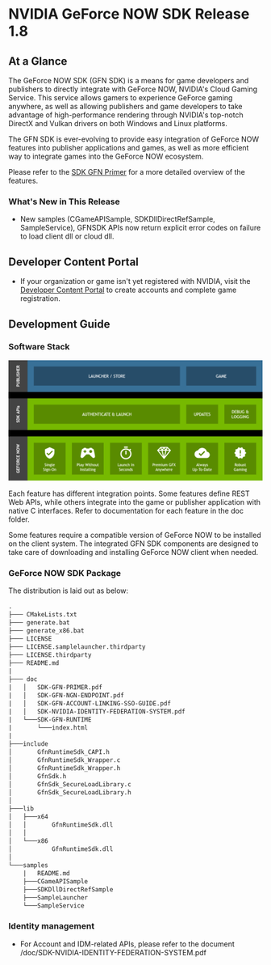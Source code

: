 # NVIDIA GeForce NOW SDK Release 1.8

## At a Glance

The GeForce NOW SDK (GFN SDK) is a means for game developers and publishers to directly integrate with GeForce NOW, NVIDIA's Cloud Gaming Service. This service allows gamers to experience GeForce gaming anywhere, as well as allowing publishers and game developers to take advantage of high-performance rendering through NVIDIA's top-notch DirectX and Vulkan drivers on both Windows and Linux platforms.

The GFN SDK is ever-evolving to provide easy integration of GeForce NOW features into publisher applications and games, as well as more efficient way to integrate games into the GeForce NOW ecosystem.

Please refer to the [SDK GFN Primer](./doc/SDK-GFN-PRIMER.pdf) for a more detailed overview of the features.

### What's New in This Release

* New samples (CGameAPISample, SDKDllDirectRefSample, SampleService), GFNSDK APIs now return explicit error codes on failure to load client dll or cloud dll.

## Developer Content Portal

* If your organization or game isn't yet registered with NVIDIA, visit the [Developer Content Portal](https://portal-developer.nvidia.com/) to create accounts and complete game registration.

## Development Guide

### Software Stack

![Software Stack](./doc/img/software_stack.png)

Each feature has different integration points. Some features define REST Web APIs, while others integrate into the game or publisher application with native C interfaces. Refer to documentation for each feature in the doc folder.

Some features require a compatible version of GeForce NOW to be installed on the client system. The integrated GFN SDK components are designed to take care of downloading and installing GeForce NOW client when needed.

### GeForce NOW SDK Package

The distribution is laid out as below:
```
.
├─── CMakeLists.txt
├─── generate.bat
├─── generate_x86.bat
├─── LICENSE
├─── LICENSE.samplelauncher.thirdparty
├─── LICENSE.thirdparty
├─── README.md
|
├─── doc
|   │   SDK-GFN-PRIMER.pdf
|   │   SDK-GFN-NGN-ENDPOINT.pdf
|   │   SDK-GFN-ACCOUNT-LINKING-SSO-GUIDE.pdf
|   │   SDK-NVIDIA-IDENTITY-FEDERATION-SYSTEM.pdf
|   └───SDK-GFN-RUNTIME
|       └───index.html
|
├───include
│       GfnRuntimeSdk_CAPI.h
│       GfnRuntimeSdk_Wrapper.c
│       GfnRuntimeSdk_Wrapper.h
│       GfnSdk.h
│       GfnSdk_SecureLoadLibrary.c
│       GfnSdk_SecureLoadLibrary.h
│
├───lib
│   ├───x64
│   │       GfnRuntimeSdk.dll
│   │
│   └───x86
│           GfnRuntimeSdk.dll
│
└───samples
    |   README.md
    ├───CGameAPISample
    ├───SDKDllDirectRefSample
    ├───SampleLauncher
    └───SampleService

```

### Identity management

* For Account and IDM-related APIs, please refer to the document /doc/SDK-NVIDIA-IDENTITY-FEDERATION-SYSTEM.pdf
